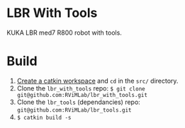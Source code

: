 # LBR With Tools

KUKA LBR med7 R800 robot with tools.

# Build

1. [Create a catkin workspace](https://catkin-tools.readthedocs.io/en/latest/quick_start.html) and `cd` in the `src/` directory.
2. Clone the `lbr_with_tools` repo: `$ git clone git@github.com:RViMLab/lbr_with_tools.git`
3. Clone the `lbr_tools` (dependancies) repo: `git@github.com:RViMLab/lbr_tools.git`
4. `$ catkin build -s`
